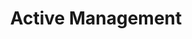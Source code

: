 ---
layout: post
title: Active Management
permalink: /notes/active-management
excerpt: More statistics...
---